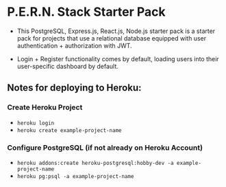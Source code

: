 # P.E.R.N. Stack Starter Pack

- This PostgreSQL, Express.js, React.js, Node.js starter pack is a starter pack for projects that use a relational database equipped with user authentication + authorization with JWT.

- Login + Register functionality comes by default, loading users into their user-specific dashboard by default.

## Notes for deploying to Heroku:

### Create Heroku Project

- `heroku login`
- `heroku create example-project-name`

### Configure PostgreSQL (if not already on Heroku Account)

- `heroku addons:create heroku-postgresql:hobby-dev -a example-project-name`
- `heroku pg:psql -a example-project-name`
